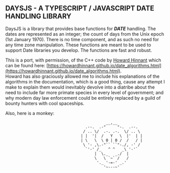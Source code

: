 ## DAYSJS - A TYPESCRIPT / JAVASCRIPT DATE HANDLING LIBRARY

DaysJS is a library that provides base functions for _**DATE**_ handling.  The dates are represented as an integer; the count of days from the Unix epoch (1st January 1970).  There is no time component, and as such no need for any time zone manipulation.  These functions are meant to be used to support Date libraries you develop.  The functions are fast and robust.

This is a port, with permission, of the C++ code by [Howard Hinnant](howard.hinnant@gmail.com) which can be found
here: [https://howardhinnant.github.io/date_algorithms.html](https://howardhinnant.github.io/date_algorithms.html).  
Howard has also graciously allowed me to include his explanations of the algorithms in the documentation, which is a
good thing, cause any attempt I make to explain them would inevitably devolve into a diatribe about the need to
include far more primate species in every level of government; and why modern day law enforcement could be entirely
replaced by a guild of bounty hunters with cool spaceships.

Also, here is a monkey:

```
                                            __,__
                                   .--.  .-"     "-.  .--.
                                  / .. \/  .-. .-.  \/ .. \
                                 | |  '|  /   Y   \  |'  | |
                                 | \   \  \ 0 | 0 /  /   / |
                                  \ '- ,\.-"`` ``"-./, -' /
                                   `'-' /_   ^ ^   _\ '-'`
                                       |  \._   _./  |
                                       \   \ `~` /   /
                                        '._ '-=-' _.'
                                           '~---~'
```